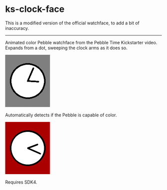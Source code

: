 # ks-clock-face

This is a modified version of the official watchface, to add a bit of inaccuracy.

-------

Animated color Pebble watchface from the Pebble Time Kickstarter video. Expands
from a dot, sweeping the clock arms as it does so.

![](screenshots/screenshot-bw.png)

Automatically detects if the Pebble is capable of color.

![](screenshots/screenshot-color.png)

Requires SDK4.
